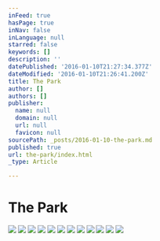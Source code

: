 ```yaml
---
inFeed: true
hasPage: true
inNav: false
inLanguage: null
starred: false
keywords: []
description: ''
datePublished: '2016-01-10T21:27:34.377Z'
dateModified: '2016-01-10T21:26:41.200Z'
title: The Park
author: []
authors: []
publisher:
  name: null
  domain: null
  url: null
  favicon: null
sourcePath: _posts/2016-01-10-the-park.md
published: true
url: the-park/index.html
_type: Article

---
```

# The Park
![](https://the-grid-user-content.s3-us-west-2.amazonaws.com/86bf23ca-3fe0-4c32-add7-7cb1c181b6f0.jpg)
![](https://the-grid-user-content.s3-us-west-2.amazonaws.com/9a53885e-b661-4412-aa7d-9081c4aba0e2.jpg)
![](https://the-grid-user-content.s3-us-west-2.amazonaws.com/984134b2-12df-4283-b16c-06b3cb052689.jpg)
![](https://the-grid-user-content.s3-us-west-2.amazonaws.com/f50081b9-9f1d-4138-9157-c74bfb2caa4e.jpg)
![](https://the-grid-user-content.s3-us-west-2.amazonaws.com/7ce894b8-571a-471d-adb4-2703983cbb8f.jpg)
![](https://the-grid-user-content.s3-us-west-2.amazonaws.com/1c16f968-ea9e-438c-95d5-5bcc3cd52b98.jpg)
![](https://the-grid-user-content.s3-us-west-2.amazonaws.com/f1e0bfd3-6e49-4d26-8151-bc50310b8cf0.jpg)
![](https://the-grid-user-content.s3-us-west-2.amazonaws.com/d26e3513-1f96-4bbd-b31c-c7375b0c9fe3.jpg)
![](https://the-grid-user-content.s3-us-west-2.amazonaws.com/6301ed6e-bf95-4be6-9e04-395c427b8cb2.jpg)
![](https://the-grid-user-content.s3-us-west-2.amazonaws.com/d18e03e8-681c-4f15-b7af-d3e99fb50c46.jpg)
![](https://the-grid-user-content.s3-us-west-2.amazonaws.com/ef2912a3-f069-439a-9a89-14b9309aab20.jpg)
![](https://the-grid-user-content.s3-us-west-2.amazonaws.com/253266db-7ac4-44ce-9dee-c04716d09c54.jpg)